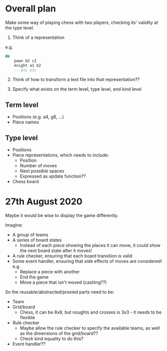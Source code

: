 # Overall plan

Make some way of playing chess with two players, checking its' validity at the type level.

1. Think of a representation

e.g.

```haskell
do
    pawn b2 c2
    knight a1 b2
    -- etc etc
```

2. Think of how to transform a text file into that representation??

3. Specify what exists on the term level, type level, and kind level

## Term level

- Positions (e.g. a4, g8, ...)
- Piece names

## Type level

- Positions
- Piece representations, which needs to include:
  - Position
  - Number of moves
  - Next possible spaces
  - Expressed as update function??
- Chess board

# 27th August 2020

Maybe it would be wise to display the game differently.

Imagine:

- A group of teams
- A series of board states
  - Instead of each piece showing the places it can move, it could show the next board state after it moves!
- A rule checker, ensuring that each board transition is valid
- Some event handler, ensuring that side effects of moves are considered! e.g.
  - Replace a piece with another
  - End the game
  - Move a piece that isn't moved (castling??)

So the reusable/abstracted/proxied parts need to be:

- Team
- Grid/board
  - Chess, it can be 8x8, but noughts and crosses is 3x3 - it needs to be flexible
- Rule checker
  - Maybe allow the rule checker to specify the available teams, as well as the dimensions of the grid/board??
  - Check kind equality to do this?
- Event handler??
